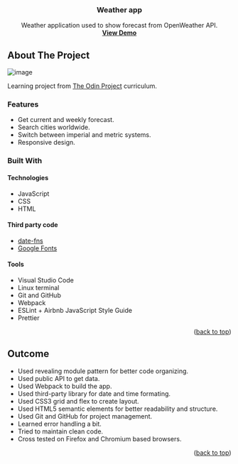 <div id="top"></div>
<div align="center">
<h3 align="center">Weather app</h3>

  <p align="center">
    Weather application used to show forecast from OpenWeather API.
    <br />
    <a href="[https://artis-dev.github.io/weather-app/](https://github.com/Ventorix/Weather-App)"><strong>View Demo</strong></a>
  </p>
</div>

<!-- ABOUT THE PROJECT -->
## About The Project

![image](https://github.com/Ventorix/Weather-App/assets/40743606/323f1a29-2895-48e5-ac56-bda2c025a059)

Learning project from [The Odin Project](https://www.theodinproject.com/lessons/node-path-javascript-weather-app) curriculum.

### Features

* Get current and weekly forecast.
* Search cities worldwide.
* Switch between imperial and metric systems.
* Responsive design.

### Built With

#### Technologies

* JavaScript
* CSS
* HTML

#### Third party code

* [date-fns](https://date-fns.org/)
* [Google Fonts](https://fonts.google.com/)

#### Tools

* Visual Studio Code
* Linux terminal
* Git and GitHub
* Webpack
* ESLint + Airbnb JavaScript Style Guide
* Prettier

<p align="right">(<a href="#top">back to top</a>)</p>

<!-- OUTCOME -->
## Outcome

* Used revealing module pattern for better code organizing.
* Used public API to get data.
* Used Webpack to build the app.
* Used third-party library for date and time formating.
* Used CSS3 grid and flex to create layout.
* Used HTML5 semantic elements for better readability and structure.
* Used Git and GitHub for project management.
* Learned error handling a bit.
* Tried to maintain clean code.
* Cross tested on Firefox and Chromium based browsers.

<p align="right">(<a href="#top">back to top</a>)</p>
